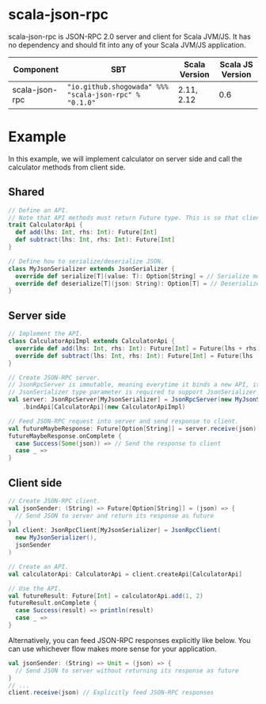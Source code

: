 # scala-json-rpc

scala-json-rpc is JSON-RPC 2.0 server and client for Scala JVM/JS. It has no dependency and should fit into any of your Scala JVM/JS application.

|Component|SBT|Scala Version|Scala JS Version|
|---|---|---|---|
|scala-json-rpc|```"io.github.shogowada" %%% "scala-json-rpc" % "0.1.0"```|2.11, 2.12|0.6|

# Example

In this example, we will implement calculator on server side and call the calculator methods from client side.

## Shared

```scala
// Define an API.
// Note that API methods must return Future type. This is so that client can use the API remotely.
trait CalculatorApi {
  def add(lhs: Int, rhs: Int): Future[Int]
  def subtract(lhs: Int, rhs: Int): Future[Int]
}

// Define how to serialize/deserialize JSON.
class MyJsonSerializer extends JsonSerializer {
  override def serialize[T](value: T): Option[String] = // Serialize model into JSON
  override def deserialize[T](json: String): Option[T] = // Deserialize JSON into model
}
```

## Server side

```scala
// Implement the API.
class CalculatorApiImpl extends CalculatorApi {
  override def add(lhs: Int, rhs: Int): Future[Int] = Future(lhs + rhs)
  override def subtract(lhs: Int, rhs: Int): Future[Int] = Future(lhs - rhs)
}

// Create JSON-RPC server.
// JsonRpcServer is immutable, meaning everytime it binds a new API, it returns a new instance of JsonRpcServer.
// JsonSerializer type parameter is required to support JsonSerializer who's implementation is macro.
val server: JsonRpcServer[MyJsonSerializer] = JsonRpcServer(new MyJsonSerializer())
    .bindApi[CalculatorApi](new CalculatorApiImpl)

// Feed JSON-RPC request into server and send response to client.
val futureMaybeResponse: Future[Option[String]] = server.receive(json)
futureMaybeResponse.onComplete {
  case Success(Some(json)) => // Send the response to client
  case _ =>
}
```

## Client side

```scala
// Create JSON-RPC client.
val jsonSender: (String) => Future[Option[String]] = (json) => {
  // Send JSON to server and return its response as future
}
val client: JsonRpcClient[MyJsonSerializer] = JsonRpcClient(
  new MyJsonSerializer(),
  jsonSender
)

// Create an API.
val calculatorApi: CalculatorApi = client.createApi[CalculatorApi]

// Use the API.
val futureResult: Future[Int] = calculatorApi.add(1, 2)
futureResult.onComplete {
  case Success(result) => println(result)
  case _ =>
}
```

Alternatively, you can feed JSON-RPC responses explicitly like below. You can use whichever flow makes more sense for your application.

```scala
val jsonSender: (String) => Unit = (json) => {
  // Send JSON to server without returning its response as future
}
// ...
client.receive(json) // Explicitly feed JSON-RPC responses
```
